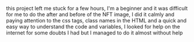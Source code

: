 this project left me stuck for a few hours, I'm a beginner and it was difficult for me to do the after and before of the NFT image, I did it calmly and paying attention to the css tags, class names in the HTML and a quick and easy way to understand the code and variables, I looked for help on the internet for some doubts I had but I managed to do it almost without help

